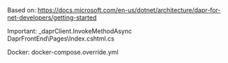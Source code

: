 Based on:
https://docs.microsoft.com/en-us/dotnet/architecture/dapr-for-net-developers/getting-started

Important:
_daprClient.InvokeMethodAsync
DaprFrontEnd\Pages\Index.cshtml.cs

Docker:
docker-compose.override.yml